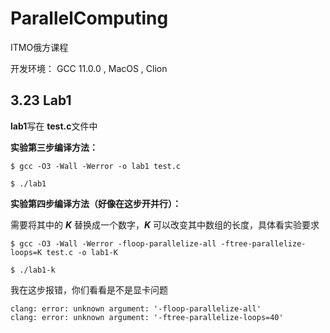 # ParallelComputing

ITMO俄方课程

开发环境： GCC 11.0.0 , MacOS , Clion


## 3.23 Lab1

**lab1**写在 **test.c**文件中

**实验第三步编译方法：**

```shell
$ gcc -O3 -Wall -Werror -o lab1 test.c

$ ./lab1
```

**实验第四步编译方法（好像在这步开并行）：**

需要将其中的 ***K*** 替换成一个数字，***K*** 可以改变其中数组的长度，具体看实验要求

```shell
$ gcc -O3 -Wall -Werror -floop-parallelize-all -ftree-parallelize-loops=K test.c -o lab1-K

$ ./lab1-k
```

我在这步报错，你们看看是不是显卡问题

```shell
clang: error: unknown argument: '-floop-parallelize-all'
clang: error: unknown argument: '-ftree-parallelize-loops=40'
```

